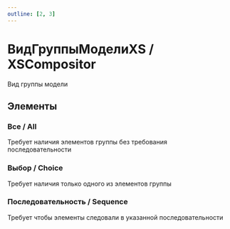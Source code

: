 ```yaml
---
outline: [2, 3]
---
```


# ВидГруппыМоделиXS / XSCompositor


Вид группы модели


## Элементы


### Все / All


Требует наличия элементов группы без требования последовательности


### Выбор / Choice


Требует наличия только одного из элементов группы


### Последовательность / Sequence


Требует чтобы элементы следовали в указанной последовательности

